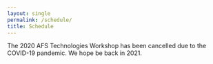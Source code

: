 ```yaml
---
layout: single
permalink: /schedule/
title: Schedule
---
```


The 2020 AFS Technologies Workshop has been cancelled due to the COVID-19
pandemic. We hope be back in 2021.
